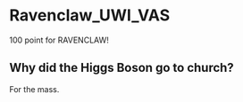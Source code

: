 # Ravenclaw_UWI_VAS
100 point for RAVENCLAW!

<!DOCTYPE html>
<html>
<meta charset="utf-8">
<body>
<h2>Why did the Higgs Boson go to church?</h1>

For the mass.

</body>
</html>
